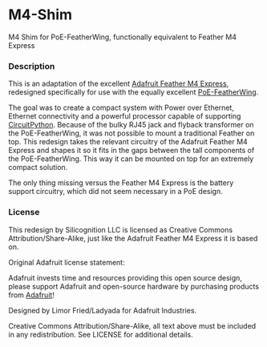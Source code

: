 # M4-Shim
M4 Shim for PoE-FeatherWing, functionally equivalent to Feather M4 Express

### Description

This is an adaptation of the excellent
[Adafruit Feather M4 Express](https://github.com/adafruit/Adafruit-Feather-M4-Express-PCB),
redesigned specifically for use with the equally excellent
[PoE-FeatherWing](https://hackaday.io/project/168356-poe-featherwing).

The goal was to create a compact system with Power over Ethernet, Ethernet connectivity and
a powerful processor capable of supporting [CircuitPython](https://circuitpython.org/).
Because of the bulky RJ45 jack and flyback transformer on the PoE-FeatherWing, it was not
possible to mount a traditional Feather on top.  This redesign takes the relevant circuitry
of the Adafruit Feather M4 Express and shapes it so it fits in the gaps between the
tall components of the PoE-FeatherWing.  This way it can be mounted on top for an extremely
compact solution.

The only thing missing versus the Feather M4 Express is the battery support circuitry,
which did not seem necessary in a PoE design.

### License

This redesign by Silicognition LLC is licensed as Creative Commons Attribution/Share-Alike,
just like the Adafruit Feather M4 Express it is based on.

Original Adafruit license statement:

Adafruit invests time and resources providing this open source design, please support Adafruit and open-source hardware by purchasing products from [Adafruit](https://www.adafruit.com)!

Designed by Limor Fried/Ladyada for Adafruit Industries.

Creative Commons Attribution/Share-Alike, all text above must be included in any redistribution. See LICENSE for additional details.

